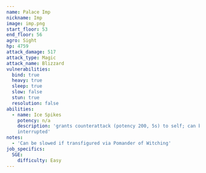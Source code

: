 ```yaml
---
name: Palace Imp
nickname: Imp
image: imp.png
start_floor: 53
end_floor: 56
agro: Sight
hp: 4759
attack_damage: 517
attack_type: Magic
attack_name: Blizzard
vulnerabilities:
  bind: true
  heavy: true
  sleep: true
  slow: false
  stun: true
  resolution: false
abilities:
  - name: Ice Spikes
    potency: n/a
    description: 'grants counterattack (potency 200, 5s) to self; can be
    interrupted'
notes:
  - 'Can be slowed if transfigured via Pomander of Witching'
job_specifics:
  SGE:
    difficulty: Easy
---
```

